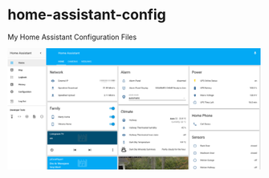 # home-assistant-config
My Home Assistant Configuration Files

![alt text](https://raw.githubusercontent.com/MartyTremblay/home-assistant-config/master/screencapture.png)
